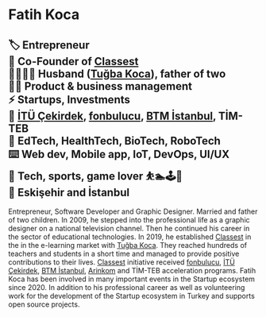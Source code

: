 # Fatih Koca  

🏷 Entrepreneur  
🏢 Co-Founder of [Classest](https://classest.com)  
👨‍👩‍👧‍👦 Husband ([Tuğba Koca](https://tugba.koca.app)), father of two  
👨‍💼 Product & business management  
⚡️ Startups, Investments  
🚀 [İTÜ Çekirdek](https://itucekirdek.com), [fonbulucu](http://invest.fonbulucu.com/classest), [BTM İstanbul](https://btm.istanbul/girisimler/classest), TİM-TEB   
🔎 EdTech, HealthTech, BioTech, RoboTech  
⌨️ Web dev, Mobile app, IoT, DevOps, UI/UX  
🦾 Tech, sports, game lover ⛹️🏊‍️🕹🎸  
📍 Eskişehir and İstanbul  
--
Entrepreneur, Software Developer and Graphic Designer. Married and father of two children. In 2009, he stepped into the professional life as a graphic designer on a national television channel. Then he continued his career in the sector of educational technologies. In 2019, he established [Classest](https://classest.com) in the in the e-learning market with [Tuğba Koca](https://tugba.koca.app). They reached hundreds of teachers and students in a short time and managed to provide positive contributions to their lives. [Classest](https://classest.com) initiative received [fonbulucu](http://invest.fonbulucu.com/classest), [İTÜ Çekirdek](https://itucekirdek.com), [BTM İstanbul](https://btm.istanbul/girisimler/classest), [Arinkom](https://arinkom.anadolu.edu.tr/girisimcilik/startuplarimiz-detay/ayza-yazilim) and TİM-TEB acceleration programs. Fatih Koca has been involved in many important events in the Startup ecosystem since 2020. In addition to his professional career as well as volunteering work for the development of the Startup ecosystem in Turkey and supports open source projects.